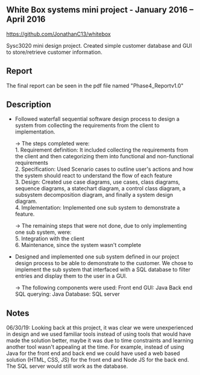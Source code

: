 ## **White Box systems mini project - January 2016 – April 2016**
https://github.com/JonathanC13/whitebox

Sysc3020 mini design project. Created simple customer database and GUI to store/retrieve customer information.

## Report
The final report can be seen in the pdf file named "Phase4_Reportv1.0"

## Description
- Followed waterfall sequential software design process to design a system from collecting the requirements from the client to implementation. <br/>
    
    -> The steps completed were: <br/>
      1. Requirement definition: It included collecting the requirements from the client and then categorizing them into functional and non-functional requirements <br/>
      2. Specification: Used Scenario cases to outline user's actions and how the system should react to understand the flow of each feature <br/>
      3. Design: Created use case diagrams, use cases, class diagrams, sequence diagrams, a statechart diagram, a control class diagram, a subsystem decomposition diagram, and finally a system design diagram. <br/>
      4. Implementation: Implemented one sub system to demonstrate a feature. <br/>

    -> The remaining steps that were not done, due to only implementing one sub system, were: <br/>
      5. Integration with the client <br/>
      6. Maintenance, since the system wasn't complete <br/>
    
- Designed and implemented one sub system defined in our project design process to be able to demonstrate to the customer. We chose to implement the sub system that interfaced with a SQL database to filter entries and display them to the user in a GUI.
  
  -> The following components were used:
    Front end GUI: Java
    Back end SQL querying: Java
    Database: SQL server
    
## Notes
06/30/19: Looking back at this project, it was clear we were unexperienced in design and we used familiar tools instead of using tools that would have made the solution better, maybe it was due to time constraints and learning another tool wasn't appealing at the time. For example, instead of using Java for the front end and back end we could have used a web based solution (HTML, CSS, JS) for the front end and Node JS for the back end. The SQL server would still work as the database.
